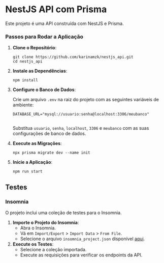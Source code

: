 <!DOCTYPE html>
<html lang="pt-br">
<head>
    <meta charset="UTF-8">
    <meta name="viewport" content="width=device-width, initial-scale=1.0">
    <title>README - NestJS API com Prisma</title>
</head>
<body>
<h1>NestJS API com Prisma</h1>

<p>Este projeto é uma API construída com NestJS e Prisma.</p>

<h3>Passos para Rodar a Aplicação</h3>
<ol>
    <li><strong>Clone o Repositório</strong>:
        <pre><code>git clone https://github.com/karinamzk/nestjs_api.git
cd nestjs_api
</code></pre>
    </li>
    <li><strong>Instale as Dependências</strong>:
        <pre><code>npm install</code></pre>
    </li>
    <li><strong>Configure o Banco de Dados</strong>:
        <p>Crie um arquivo <code>.env</code> na raiz do projeto com as seguintes variáveis de ambiente:</p>
        <pre><code>DATABASE_URL="mysql://usuario:senha@localhost:3306/meubanco"
        </code></pre>
        <p>Substitua <code>usuario</code>, <code>senha</code>, <code>localhost</code>, <code>3306</code> e <code>meubanco</code> com as suas configurações de banco de dados.</p>
    </li>
    <li><strong>Execute as Migrações</strong>:
        <pre><code>npx prisma migrate dev --name init</code></pre>
    </li>
    <li><strong>Inicie a Aplicação</strong>:
        <pre><code>npm run start</code></pre>
    </li>
</ol>

<h2>Testes</h2>

<h3>Insomnia</h3>
<p>O projeto inclui uma coleção de testes para o Insomnia.</p>

<ol>
    <li><strong>Importe o Projeto do Insomnia</strong>:
        <ul>
            <li>Abra o Insomnia.</li>
            <li>Vá em <code>Import/Export</code> &gt; <code>Import Data</code> &gt; <code>From File</code>.</li>
            <li>Selecione o arquivo <code>insomnia_project.json</code> disponível <a href="./docs/insomnia_project">aqui</a>.</li>
        </ul>
    </li>
    <li><strong>Execute os Testes</strong>:
        <ul>
            <li>Selecione a coleção importada.</li>
            <li>Execute as requisições para verificar os endpoints da API.</li>
        </ul>
    </li>
</ol>

</body>
</html>
